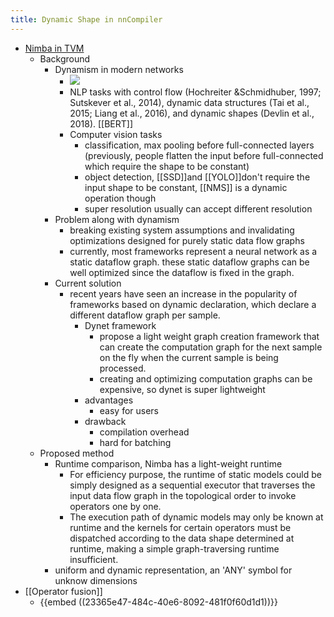 ```yaml
---
title: Dynamic Shape in nnCompiler
---
```

- [Nimba in TVM](https://arxiv.org/pdf/2006.03031.pdf)
	 - Background
		 - Dynamism in modern networks
			 - ![](../assets/5w5wZiIIAp.png)
			 - NLP tasks with control flow (Hochreiter &Schmidhuber, 1997; Sutskever et al., 2014), dynamic data structures (Tai et al., 2015; Liang et al., 2016), and dynamic shapes (Devlin et al., 2018). [[BERT]]
			 - Computer vision tasks
				 - classification, max pooling before full-connected layers (previously, people flatten the input before full-connected which require the shape to be constant)
				 - object detection, [[SSD]]and [[YOLO]]don't require the input shape to be constant, [[NMS]] is a dynamic operation though
				 - super resolution usually can accept different resolution
		 - Problem along with dynamism
			 - breaking existing system assumptions and invalidating optimizations designed for purely static data flow graphs
			 - currently, most frameworks represent a neural network as a static dataflow graph. these static dataflow graphs can be well optimized since the dataflow is fixed in the graph.
		 - Current solution
			 - recent years have seen an increase in the popularity of frameworks based on dynamic declaration, which declare a different dataflow graph per sample.
				 - Dynet framework
					 - propose a light weight graph creation framework that can create the computation graph for the next sample on the fly when the current sample is being processed.
					 - creating and optimizing computation graphs can be expensive, so dynet is super lightweight
				 - advantages
					 - easy for users
				 - drawback
					 - compilation overhead
					 - hard for batching
	 - Proposed method
		 - Runtime comparison, Nimba has a light-weight runtime
			 - For efficiency purpose, the runtime of static models could be simply designed as a sequential executor that traverses the input data flow graph in the topological order to invoke operators one by one.
			 - The execution path of dynamic models may only be known at runtime and the kernels for certain operators must be dispatched according to the data shape determined at runtime, making a simple graph-traversing runtime insufficient.
		 - uniform and dynamic representation, an 'ANY' symbol for unknow dimensions
- [[Operator fusion]]
	 - {{embed  ((23365e47-484c-40e6-8092-481f0f60d1d1))}}